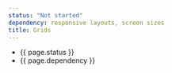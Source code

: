 ```yaml
---
status: "Not started"
dependency: responsive layouts, screen sizes
title: Grids
---
```


- {{ page.status }}
- {{ page.dependency }}